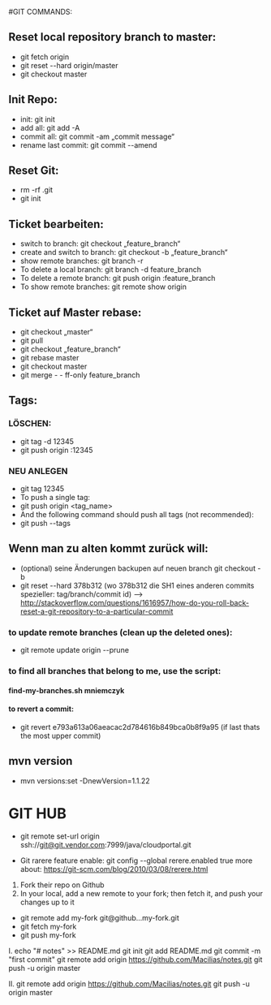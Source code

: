 #GIT COMMANDS:

## Reset local repository branch to master:
- git fetch origin
- git reset --hard origin/master
- git checkout master

## Init Repo:

- init: git init
- add all: git add -A
- commit all: git commit -am „commit message“
- rename last commit: git commit --amend

## Reset Git:
- rm -rf .git
- git init

## Ticket bearbeiten:
- switch to branch: git checkout „feature_branch“
- create and switch to branch: git checkout -b „feature_branch“
- show remote branches: git branch -r
- To delete a local branch: git branch -d feature_branch
- To delete a remote branch: git push origin :feature_branch
- To show remote branches: git remote show origin

## Ticket auf Master rebase:
- git checkout „master“
- git pull
- git checkout „feature_branch“
- git rebase master
- git checkout master
- git merge - - ff-only feature_branch

## Tags:
### LÖSCHEN:
- git tag -d 12345
- git push origin :12345
### NEU ANLEGEN
- git tag 12345
- To push a single tag:
- git push origin <tag_name>
- And the following command should push all tags (not recommended):
- git push --tags

## Wenn man zu alten kommt zurück will:
- (optional) seine Änderungen backupen auf neuen branch git checkout -b 
- git reset --hard 378b312 (wo 378b312 die SH1 eines anderen commits spezieller: tag/branch/commit
 id)
—> http://stackoverflow.com/questions/1616957/how-do-you-roll-back-reset-a-git-repository-to-a-particular-commit

### to update remote branches (clean up the deleted ones): 
- git remote update origin --prune

### to find all branches that belong to me, use the script:
#### find-my-branches.sh mniemczyk

#### to revert a commit:

- git revert e793a613a06aeacac2d784616b849bca0b8f9a95 (if last thats the most upper commit)

## mvn version

- mvn versions:set -DnewVersion=1.1.22

# GIT HUB

- git remote set-url origin ssh://git@git.vendor.com:7999/java/cloudportal.git

- Git rarere feature enable: git config --global rerere.enabled true
more about: https://git-scm.com/blog/2010/03/08/rerere.html

1. Fork their repo on Github
2. In your local, add a new remote to your fork; then fetch it, and push your changes up to it
	
- git remote add my-fork git@github...my-fork.git
- git fetch my-fork
- git push my-fork

I.
echo "# notes" >> README.md
git init
git add README.md
git commit -m "first commit"
git remote add origin https://github.com/Macilias/notes.git
git push -u origin master

II.
git remote add origin https://github.com/Macilias/notes.git
git push -u origin master
